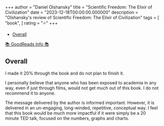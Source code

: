 +++
author = "Daniel Olshansky"
title = "Scientific Freedom: The Elixir of Civilization"
date = "2023-12-18T00:00:00.000000"
description = "Olshansky's review of Scientific Freedom: The Elixir of Civilization"
tags = [
    "book",
]
rating = "⭐"
+++

- [Overall](#overall)

[📚 GoodReads Info 📚](https://www.goodreads.com/book/show/55520463-scientific-freedom)

## Overall

I made it 20% through the book and do not plan to finish it.

I personally believe that anyone who has been exposed to academia in any way,
even if just through films, would not get much out of this book. I do not
recommend it to anyone.

The message delivered by the author is informed important. However, it is delivered
in an un-engaging, long-winded, repetitive, conceptual way. I feel that this book
would be much more impactful if it were simply be a 20 minute TED talk,
focused on the numbers, graphs and charts.
